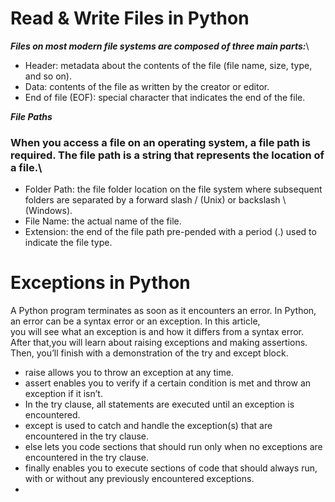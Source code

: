# Read & Write Files in Python

***Files on most modern file systems are composed of three main parts:***\
- Header: metadata about the contents of the file (file name, size, type, and so on).
- Data: contents of the file as written by the creator or editor.
- End of file (EOF): special character that indicates the end of the file.

***File Paths***
### When you access a file on an operating system, a file path is required. The file path is a string that represents the location of a file.\

- Folder Path: the file folder location on the file system where subsequent folders are separated by a forward slash / (Unix) or backslash \ (Windows).
- File Name: the actual name of the file.
- Extension: the end of the file path pre-pended with a period (.) used to indicate the file type.

# Exceptions in Python
A Python program terminates as soon as it encounters an error. In Python, an error can be a syntax error or an exception. In this article,\
you will see what an exception is and how it differs from a syntax error. After that,you will learn about raising exceptions and making assertions. \
Then, you’ll finish with a demonstration of the try and except block.

- raise allows you to throw an exception at any time.
- assert enables you to verify if a certain condition is met and throw an exception if it isn’t.
- In the try clause, all statements are executed until an exception is encountered.
- except is used to catch and handle the exception(s) that are encountered in the try clause.
- else lets you code sections that should run only when no exceptions are encountered in the try clause.
- finally enables you to execute sections of code that should always run, with or without any previously encountered exceptions.
- 





